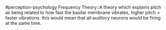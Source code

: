 #perception-psychology 
Frequency Theory::A theory which explains pitch as being related to how fast the basilar membrane vibrates, higher pitch = faster vibrations. this would mean that all auditory neurons would be firing at the same time.